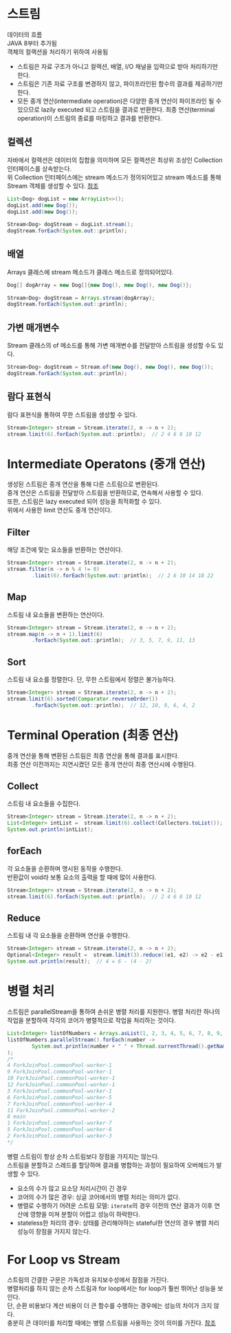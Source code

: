 # 스트림
데이터의 흐름  
JAVA 8부터 추가됨  
객체의 컬랙션을 처리하기 위하여 사용됨  
- 스트림은 자료 구조가 아니고 컬렉션, 배열, I/O 채널을 입력으로 받아 처리하기만 한다.
- 스트림은 기존 자료 구조를 변경하지 않고, 파이프라인된 함수의 결과를 제공하기만 한다.
- 모든 중개 연산(intermediate operation)은 다양한 중개 연산이 파이프라인 될 수 있으므로 lazily executed 되고 스트림을 결과로 반환한다. 최종 연산(terminal operation)이 스트림의 종료를 마킹하고 결과를 반환한다.  

## 컬렉션
자바에서 컬렉션은 데이터의 집합을 의미하며 모든 컬렉션은 최상위 조상인 Collection 인터페이스를 상속받는다.  
위 Collection 인터페이스에는 stream 메소드가 정의되어있고  stream 메소드를 통해 Stream 객체를 생성할 수 있다. [참조](https://github.com/openjdk/jdk/blob/4999f2cb164743ebf4badd3848a862609528dde3/src/java.base/share/classes/java/util/Collection.java#L742-L744)  
```Java
List<Dog> dogList = new ArrayList<>();  
dogList.add(new Dog());  
dogList.add(new Dog());  
  
Stream<Dog> dogStream = dogList.stream();  
dogStream.forEach(System.out::println);
```
## 배열
Arrays 클래스에 stream 메소드가 클래스 메소드로 정의되어있다.  
```Java
Dog[] dogArray = new Dog[]{new Dog(), new Dog(), new Dog()};  
  
Stream<Dog> dogStream = Arrays.stream(dogArray);  
dogStream.forEach(System.out::println);
```
## 가변 매개변수
Stream 클래스의 of 메소드를 통해 가변 매개변수를 전달받아 스트림을 생성할 수도 있다.
```Java
Stream<Dog> dogStream = Stream.of(new Dog(), new Dog(), new Dog());  
dogStream.forEach(System.out::println);
```
## 람다 표현식
람다 표현식을 통하여 무한 스트림을 생성할 수 있다.
```Java
Stream<Integer> stream = Stream.iterate(2, n -> n + 2);  
stream.limit(6).forEach(System.out::println);  // 2 4 6 8 10 12
```
# Intermediate Operatons (중개 연산)
생성된 스트림은 중개 연산을 통해 다른 스트림으로 변환된다.  
중개 연산은 스트림을 전달받아 스트림을 반환하므로, 연속해서 사용할 수 있다.  
또한, 스트림은 lazy executed 되어 성능을 최적화할 수 있다.  
위에서 사용한 limit 연산도 중개 연산이다.

## Filter
해당 조건에 맞는 요소들을 반환하는 연산이다.  
```Java
Stream<Integer> stream = Stream.iterate(2, n -> n + 2);  
stream.filter(n -> n % 4 != 0)
		.limit(6).forEach(System.out::println);  // 2 6 10 14 18 22
```
## Map
스트림 내 요소들을 변환하는 연산이다.  
```Java
Stream<Integer> stream = Stream.iterate(2, n -> n + 2);  
stream.map(n -> n + 1).limit(6)  
		.forEach(System.out::println);  // 3, 5, 7, 9, 11, 13
```
## Sort
스트림 내 요소를 정렬한다.
단, 무한 스트림에서 정렬은 불가능하다.  
```Java
Stream<Integer> stream = Stream.iterate(2, n -> n + 2);  
stream.limit(6).sorted(Comparator.reverseOrder())  
        .forEach(System.out::println);  // 12, 10, 9, 6, 4, 2
```
# Terminal Operation (최종 연산)
중개 연산을 통해 변환된 스트림은 최종 연산을 통해 결과를 표시한다.  
최종 연산 이전까지는 지연시켰던 모든 중개 연산이 최종 연산시에 수행된다.  
## Collect
스트림 내 요소들을 수집한다.  
```Java
Stream<Integer> stream = Stream.iterate(2, n -> n + 2);  
List<Integer> intList =  stream.limit(6).collect(Collectors.toList());  
System.out.println(intList);
```
## forEach
각 요소들을 순환하며 명시된 동작을 수행한다.  
반환값이 void라 보통 요소의 출력을 할 때에 많이 사용한다.  
```Java
Stream<Integer> stream = Stream.iterate(2, n -> n + 2);  
stream.limit(6).forEach(System.out::println);  // 2 4 6 8 10 12
```
## Reduce
스트림 내 각 요소들을 순환하며 연산을 수행한다.  
```Java
Stream<Integer> stream = Stream.iterate(2, n -> n + 2);  
Optional<Integer> result =  stream.limit(3).reduce((e1, e2) -> e2 - e1);  
System.out.println(result);  // 4 = 6 - (4 - 2)
```

# 병렬 처리
스트림은 parallelStream을 통하여 손쉬운 병렬 처리를 지원한다.
병렬 처리란 하나의 작업을 분할하여 각각의 코어가 병렬적으로 작업을 처리하는 것이다.  
```Java
List<Integer> listOfNumbers = Arrays.asList(1, 2, 3, 4, 5, 6, 7, 8, 9, 10, 11, 12);  
listOfNumbers.parallelStream().forEach(number ->  
        System.out.println(number + " " + Thread.currentThread().getName())  
);
/*
4 ForkJoinPool.commonPool-worker-1
9 ForkJoinPool.commonPool-worker-1
10 ForkJoinPool.commonPool-worker-1
12 ForkJoinPool.commonPool-worker-1
3 ForkJoinPool.commonPool-worker-1
6 ForkJoinPool.commonPool-worker-5
7 ForkJoinPool.commonPool-worker-4
11 ForkJoinPool.commonPool-worker-2
8 main
1 ForkJoinPool.commonPool-worker-7
5 ForkJoinPool.commonPool-worker-6
2 ForkJoinPool.commonPool-worker-3
*/
```
병렬 스트림이 항상 순차 스트림보다 장점을 가지지는 않는다.  
스트림을 분할하고 스레드를 할당하며 결과를 병합하는 과정이 필요하여 오버헤드가 발생할 수 있다.  
- 요소의 수가 많고 요소당 처리시간이 긴 경우
- 코어의 수가 많은 경우: 싱글 코어에서의 병렬 처리는 의미가 없다.
- 병렬로 수행하기 어려운 스트림 모델: `iterate`의 경우 이전의 연산 결과가 이후 연산에 영향을 미쳐 분할이 어렵고 성능이 하락한다.
- stateless한 처리의 경우: 상태를 관리해야하는 stateful한 연산의 경우 병렬 처리 성능이 장점을 가지지 않는다.
# For Loop vs Stream
스트림의 간결한 구문은 가독성과 유지보수성에서 잠점을 가진다.  
병렬처리를 하지 않는 순차 스트림과 for loop에서는 for loop가 훨씬 뛰어난 성능을 보인다.  
단, 순환 비용보다 계산 비용이 더 큰 함수를 수행하는 경우에는 성능의 차이가 크지 않다.  
충분히 큰 데이터를 처리할 때에는 병렬 스트림을 사용하는 것이 의미를 가진다. [참조](https://sigridjin.medium.com/java-stream-api는-왜-for-loop보다-느릴까-50dec4b9974b)  



